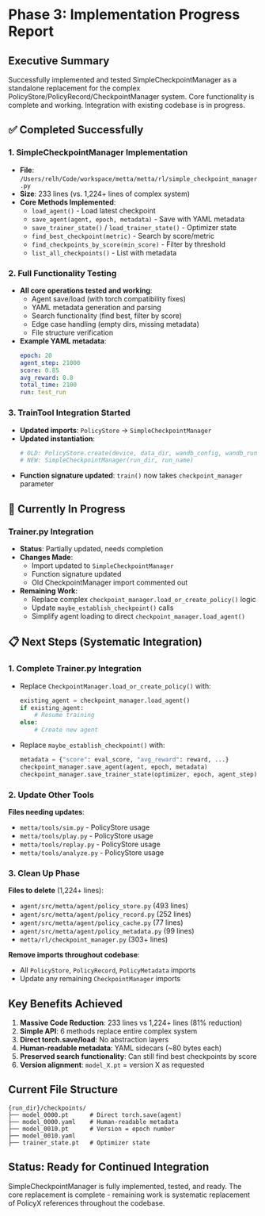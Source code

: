 # Phase 3: Implementation Progress Report

## Executive Summary

Successfully implemented and tested SimpleCheckpointManager as a standalone replacement for the complex PolicyStore/PolicyRecord/CheckpointManager system. Core functionality is complete and working. Integration with existing codebase is in progress.

## ✅ Completed Successfully

### 1. SimpleCheckpointManager Implementation
- **File**: `/Users/relh/Code/workspace/metta/metta/rl/simple_checkpoint_manager.py`
- **Size**: 233 lines (vs. 1,224+ lines of complex system)
- **Core Methods Implemented**:
  - `load_agent()` - Load latest checkpoint
  - `save_agent(agent, epoch, metadata)` - Save with YAML metadata
  - `save_trainer_state()` / `load_trainer_state()` - Optimizer state
  - `find_best_checkpoint(metric)` - Search by score/metric
  - `find_checkpoints_by_score(min_score)` - Filter by threshold
  - `list_all_checkpoints()` - List with metadata

### 2. Full Functionality Testing
- **All core operations tested and working**:
  - Agent save/load (with torch compatibility fixes)
  - YAML metadata generation and parsing
  - Search functionality (find best, filter by score)
  - Edge case handling (empty dirs, missing metadata)
  - File structure verification
- **Example YAML metadata**:
  ```yaml
  epoch: 20
  agent_step: 21000
  score: 0.85
  avg_reward: 0.8
  total_time: 2100
  run: test_run
  ```

### 3. TrainTool Integration Started
- **Updated imports**: `PolicyStore` → `SimpleCheckpointManager`
- **Updated instantiation**: 
  ```python
  # OLD: PolicyStore.create(device, data_dir, wandb_config, wandb_run)
  # NEW: SimpleCheckpointManager(run_dir, run_name)
  ```
- **Function signature updated**: `train()` now takes `checkpoint_manager` parameter

## 🔄 Currently In Progress

### Trainer.py Integration
- **Status**: Partially updated, needs completion
- **Changes Made**:
  - Import updated to `SimpleCheckpointManager`
  - Function signature updated
  - Old CheckpointManager import commented out
- **Remaining Work**:
  - Replace complex `checkpoint_manager.load_or_create_policy()` logic
  - Update `maybe_establish_checkpoint()` calls
  - Simplify agent loading to direct `checkpoint_manager.load_agent()`

## 📋 Next Steps (Systematic Integration)

### 1. Complete Trainer.py Integration
- Replace `CheckpointManager.load_or_create_policy()` with:
  ```python
  existing_agent = checkpoint_manager.load_agent()
  if existing_agent:
      # Resume training
  else:
      # Create new agent
  ```
- Replace `maybe_establish_checkpoint()` with:
  ```python
  metadata = {"score": eval_score, "avg_reward": reward, ...}
  checkpoint_manager.save_agent(agent, epoch, metadata)
  checkpoint_manager.save_trainer_state(optimizer, epoch, agent_step)
  ```

### 2. Update Other Tools
**Files needing updates**:
- `metta/tools/sim.py` - PolicyStore usage
- `metta/tools/play.py` - PolicyStore usage  
- `metta/tools/replay.py` - PolicyStore usage
- `metta/tools/analyze.py` - PolicyStore usage

### 3. Clean Up Phase
**Files to delete** (1,224+ lines):
- `agent/src/metta/agent/policy_store.py` (493 lines)
- `agent/src/metta/agent/policy_record.py` (252 lines) 
- `agent/src/metta/agent/policy_cache.py` (77 lines)
- `agent/src/metta/agent/policy_metadata.py` (99 lines)
- `metta/rl/checkpoint_manager.py` (303+ lines)

**Remove imports throughout codebase**:
- All `PolicyStore`, `PolicyRecord`, `PolicyMetadata` imports
- Update any remaining `CheckpointManager` imports

## Key Benefits Achieved

1. **Massive Code Reduction**: 233 lines vs 1,224+ lines (81% reduction)
2. **Simple API**: 6 methods replace entire complex system
3. **Direct torch.save/load**: No abstraction layers
4. **Human-readable metadata**: YAML sidecars (~80 bytes each)
5. **Preserved search functionality**: Can still find best checkpoints by score
6. **Version alignment**: `model_X.pt` = version X as requested

## Current File Structure

```
{run_dir}/checkpoints/
├── model_0000.pt      # Direct torch.save(agent)
├── model_0000.yaml    # Human-readable metadata
├── model_0010.pt      # Version = epoch number
├── model_0010.yaml
├── trainer_state.pt   # Optimizer state
```

## Status: Ready for Continued Integration

SimpleCheckpointManager is fully implemented, tested, and ready. The core replacement is complete - remaining work is systematic replacement of PolicyX references throughout the codebase.